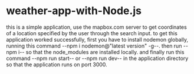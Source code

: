 # weather-app-with-Node.js
this is a simple application, use the mapbox.com server to get coordinates of a location specified by the user through the search input.
to get this application worked successfully, first you have to install nodemon globally, running this command --npm i nodemon@"latest version" -g--.
then run --npm i-- so that the node_modules are installed locally.
and finally run this command --npm run start-- or --npm run dev-- in the application directory so that the application runs on port 3000.
